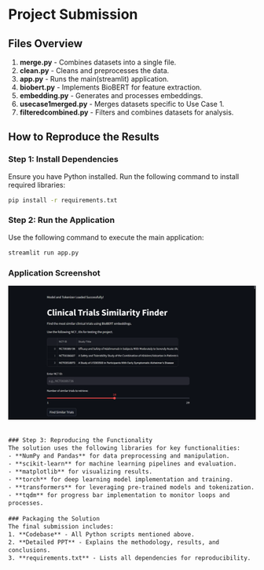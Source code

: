 # Project Submission

## Files Overview
1. **merge.py** - Combines datasets into a single file.
2. **clean.py** - Cleans and preprocesses the data.
3. **app.py** - Runs the main(streamlit) application.
4. **biobert.py** - Implements BioBERT for feature extraction.
5. **embedding.py** - Generates and processes embeddings.
6. **usecase1merged.py** - Merges datasets specific to Use Case 1.
7. **filteredcombined.py** - Filters and combines datasets for analysis.

## How to Reproduce the Results

### Step 1: Install Dependencies
Ensure you have Python installed. Run the following command to install required libraries:
```bash
pip install -r requirements.txt
```

### Step 2: Run the Application
Use the following command to execute the main application:
```bash
streamlit run app.py
```

### Application Screenshot
![Application Screenshot](image.png)
```

### Step 3: Reproducing the Functionality
The solution uses the following libraries for key functionalities:
- **NumPy and Pandas** for data preprocessing and manipulation.
- **scikit-learn** for machine learning pipelines and evaluation.
- **matplotlib** for visualizing results.
- **torch** for deep learning model implementation and training.
- **transformers** for leveraging pre-trained models and tokenization.
- **tqdm** for progress bar implementation to monitor loops and processes.

### Packaging the Solution
The final submission includes:
1. **Codebase** - All Python scripts mentioned above.
2. **Detailed PPT** - Explains the methodology, results, and conclusions.
3. **requirements.txt** - Lists all dependencies for reproducibility.


